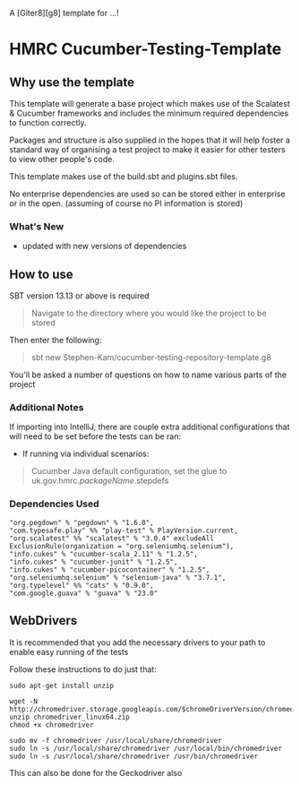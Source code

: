 A [Giter8][g8] template for ...!

# HMRC Cucumber-Testing-Template


## Why use the template

This template will generate a base project which makes use of the Scalatest & Cucumber frameworks
and includes the minimum required dependencies to function correctly.

Packages and structure is also supplied in the hopes that it will help foster a standard way of organising a test project
to make it easier for other testers to view other people's code.

This template makes use of the build.sbt and plugins.sbt files.

No enterprise dependencies are used so can be stored either in enterprise or in the open. (assuming of course no PI information is stored)

### What's New

- updated with new versions of dependencies

## How to use

SBT version 13.13 or above is required

>Navigate to the directory where you would like the project to be stored

Then enter the following:

>sbt new Stephen-Kam/cucumber-testing-repository-template.g8

You'll be asked a number of questions on how to name various parts of the project

### Additional Notes

If importing into IntelliJ, there are couple extra additional configurations that will need to be set before the tests can be ran:

- If running via individual scenarios:

>Cucumber Java default configuration, set the glue to uk.gov.hmrc.$packageName$.stepdefs

### Dependencies Used

    "org.pegdown" % "pegdown" % "1.6.0",
    "com.typesafe.play" %% "play-test" % PlayVersion.current,
    "org.scalatest" %% "scalatest" % "3.0.4" excludeAll ExclusionRule(organization = "org.seleniumhq.selenium"),
    "info.cukes" % "cucumber-scala_2.11" % "1.2.5",
    "info.cukes" % "cucumber-junit" % "1.2.5",
    "info.cukes" % "cucumber-picocontainer" % "1.2.5",
    "org.seleniumhq.selenium" % "selenium-java" % "3.7.1",
    "org.typelevel" %% "cats" % "0.9.0",
    "com.google.guava" % "guava" % "23.0"

## WebDrivers

It is recommended that you add the necessary drivers to your path to enable easy running of the tests

Follow these instructions to do just that:

    sudo apt-get install unzip
    
    wget -N http://chromedriver.storage.googleapis.com/$chromeDriverVersion/chromedriver_linux64.zip
    unzip chromedriver_linux64.zip
    chmod +x chromedriver
    
    sudo mv -f chromedriver /usr/local/share/chromedriver
    sudo ln -s /usr/local/share/chromedriver /usr/local/bin/chromedriver
    sudo ln -s /usr/local/share/chromedriver /usr/bin/chromedriver

This can also be done for the Geckodriver also